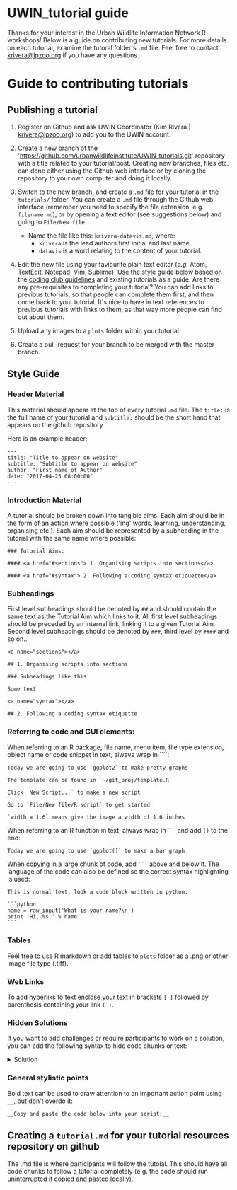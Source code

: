 # UWIN_tutorial guide

Thanks for your interest in the Urban Wildlife Information Network R workshops! Below is a guide on contributing new tutorials. For more details on each tutorial, examine the tutoral folder's `.md` file. Feel free to contact krivera@lpzoo.org if you have any questions.

# Guide to contributing tutorials

## Publishing a tutorial

1. Register on Github and ask UWIN Coordinator (Kim Rivera | krivera@lpzoo.org) to add you to the UWIN account.

2. Create a new branch of the 'https://github.com/urbanwildlifeinstitute/UWIN_tutorials.git' repository with a title related to your tutorial/post. Creating new branches, files etc. can done either using the Github web interface or by cloning the repository to your own computer and doing it locally. 

3. Switch to the new branch, and create a `.md` file for your tutorial in the `tutorials/` folder. You can create a `.md` file through the Github web interface (remember you need to specify the file extension, e.g. `filename.md`), or by opening a text editor (see suggestions below) and going to `File/New file`.
	-  Name the file like this: `krivera-datavis.md`, where: 
		-  `krivera` is the lead authors first initial and last name
		-  `datavis` is a word relating to the content of your tutorial.

4. Edit the new file using your faviourite plain text editor (_e.g._ Atom, TextEdit, Notepad, Vim, Sublime). Use the <a href="#style">style guide below</a> based on the [coding club guidelines](Tutorial_publishing_guide.md) and existing tutorials as a guide. Are there any pre-requisites to completing your tutorial? You can add links to previous tutorials, so that people can complete them first, and then come back to your tutorial. It's nice to have in text references to previous tutorials with links to them, as that way more people can find out about them.

6. Upload any images to a `plots` folder within your tutorial.

9. Create a pull-request for your branch to be merged with the master branch. 

<a name="style"></a>

## Style Guide

### Header Material

This material should appear at the top of every tutorial `.md` file. The `title:` is the full name of your tutorial and `subtitle:` should be the short hand that appears on the github repository

Here is an example header:

```
---
title: "Title to appear on website"
subtitle: "Subtitle to appear on website"
author: "First name of Author"
date: "2017-04-25 08:00:00"
---
```

### Introduction Material

A tutorial should be broken down into tangible aims. Each aim should be in the form of an action where possible ('ing' words, learning, understanding, organising etc.). Each aim should be represented by a subheading in the tutorial with the same name where possible:

```
### Tutorial Aims:

#### <a href="#sections"> 1. Organising scripts into sections</a>

#### <a href="#syntax"> 2. Following a coding syntax etiquette</a>

```

### Subheadings

First level subheadings should be denoted by `##` and should contain the same text as the Tutorial Aim which links to it. All first level subheadings should be preceded by an internal link, linking it to a given Tutorial Aim. Second level subheadings should be denoted by `###`, third level by `####` and so on..

```
<a name="sections"></a>

## 1. Organising scripts into sections

### Subheadings like this

Some text

<a name="syntax"></a>

## 2. Following a coding syntax etiquette
```

### Referring to code and GUI elements:

When referring to an R package, file name, menu item, file type extension, object name or code snippet in text, always wrap in ````:

```
Today we are going to use `ggplot2` to make pretty graphs

The template can be found in `~/git_proj/template.R`

Click `New Script...` to make a new script

Go to `File/New file/R script` to get started

`width = 1.6` means give the image a width of 1.6 inches
```

When referring to an R function in text, always wrap in ```` and add `()` to the end:

```
Today we are going to use `ggplot()` to make a bar graph
```

When copying in a large chunk of code, add ```` ``` ```` above and below it. The language of the code can also be defined so the correct syntax highlighting is used:

````
This is normal text, look a code block written in python:

```python
name = raw_input('What is your name?\n')
print 'Hi, %s.' % name
```
````

### Tables

Feel free to use R markdown or add tables to `plots` folder as a .png or other image file type (.tiff). 

### Web Links

To add hyperliks to text enclose your text in brackets `[ ]` followed by parenthesis containing your link `( )`.


### Hidden Solutions
If you want to add challenges or require participants to work on a solution, you can add the following syntax to hide code chunks or text:

<details closed><summary>Solution</a></summary>

	HIIDEN CODE AND TEXT

</details>

### General stylistic points

Bold text can be used to draw attention to an important action point using `__`, but don't overdo it:

```
__Copy and paste the code below into your script:__
```

<a name="work_html"></a>


## Creating a `tutorial.md` for your tutorial resources repository on github

The .md file is where participants will follow the tutoial. This should have all code chunks to follow a tutorial completely (e.g. the code should run uninterrupted if copied and pasted locally).  

```

